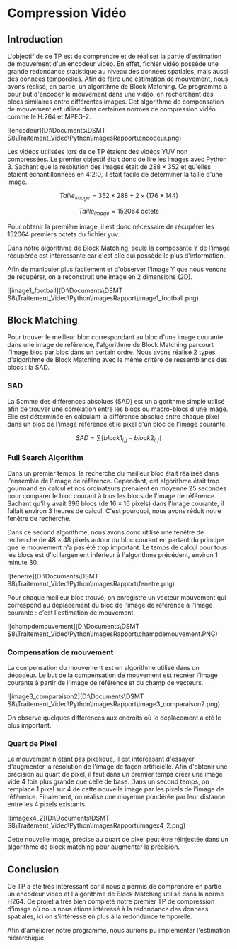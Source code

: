 # Compression Vidéo 

## Introduction 

L'objectif de ce TP est de comprendre et de réaliser la partie d'estimation de mouvement d'un encodeur vidéo. En effet, fichier vidéo possède une grande redondance statistique au niveau des données spatiales, mais aussi des données temporelles. Afin de faire une estimation de mouvement, nous avons réalisé, en partie, un algorithme de Block Matching. Ce programme a pour but d'encoder le mouvement dans une vidéo, en recherchant des blocs similaires entre différentes images. Cet algorithme de compensation de mouvement est utilisé dans certaines normes de compression vidéo comme le H.264 et MPEG-2. 

![encodeur](D:\Documents\DSMT S8\Traitement_Video\Python\imagesRapport\encodeur.png)

Les vidéos utilisées lors de ce TP étaient des vidéos YUV non compressées. Le premier objectif était donc de lire les images avec Python 3. 
Sachant que la résolution des images était de $288 \times 352$ et qu'elles étaient échantillonnées en 4:2:0, il était facile de déterminer la taille d'une image. 



$$
Taille_{image} = 352 \times 288 + 2 \times (176*144)  
$$


$$
Taille_{image} =  152064 \mbox{ octets}
$$

Pour obtenir la première image, il est donc nécessaire de récupérer les $152064$ premiers octets du fichier yuv. 

Dans notre algorithme de Block Matching, seule la composante Y de l'image récupérée est intéressante car c'est elle qui possède le plus d'information.

Afin de manipuler plus facilement et d'observer l'image Y  que nous venons de récupérer, on a reconstruit une image en 2 dimensions (2D).

![image1_football](D:\Documents\DSMT S8\Traitement_Video\Python\imagesRapport\image1_football.png)

## Block Matching 

Pour trouver le meilleur bloc correspondant au bloc d'une image courante dans une image de référence, l'algorithme de Block Matching parcourt l'image bloc par bloc dans un certain ordre. Nous avons réalisé 2 types d'algorithme de Block Matching avec le même critère de ressemblance des blocs : la SAD.

### SAD 

La Somme des différences absolues (SAD) est un algorithme simple utilisé afin de trouver une corrélation entre les blocs ou macro-blocs d'une image. Elle est déterminée en calculant la différence absolue entre chaque pixel dans un bloc de l'image référence et le pixel d'un bloc de l'image courante.

$$
SAD = \sum{}{}{\mid block1_{i,j} - block2_{i,j} \mid}
$$

### Full Search Algorithm

Dans un premier temps, la recherche du meilleur bloc était réaliséé dans l'ensemble de l'image de référence. Cependant, cet algorithme était trop gourmand en calcul et nos ordinateurs prenaient en moyenne 25 secondes pour comparer le bloc courant à tous les blocs de l'image de référence. Sachant qu'il y avait 396 blocs  (de $16 \times 16 \mbox{ pixels}$) dans l'image courante, il fallait environ 3 heures de calcul. C'est pourquoi, nous avons réduit notre fenêtre de recherche.

Dans ce second algorithme, nous avons donc utilisé une fenêtre de recherche de $48 \times 48 \mbox{ pixels}$ autour du bloc courant en partant du principe que le mouvement n'a pas été trop important. Le temps de calcul pour tous les blocs est d'ici largement inférieur à l'algorithme précédent, environ 1 minute 30.

![fenetre](D:\Documents\DSMT S8\Traitement_Video\Python\imagesRapport\fenetre.png)

Pour chaque meilleur bloc trouvé, on enregistre un vecteur mouvement qui correspond au déplacement du bloc de l'image de référence à l'image courante : c'est l'estimation de mouvement. 

![champdemouvement](D:\Documents\DSMT S8\Traitement_Video\Python\imagesRapport\champdemouvement.PNG)



### Compensation de mouvement


La compensation du mouvement est un algorithme utilisé dans un décodeur. Le but de la compensation de mouvement est récréer l'image courante à partir de l'image de référence et du champ de vecteurs. 

![image3_comparaison2](D:\Documents\DSMT S8\Traitement_Video\Python\imagesRapport\image3_comparaison2.png)


On observe quelques différences aux endroits où le déplacement a été le plus important. 

### Quart de Pixel 

Le mouvement n'étant pas pixelique, il est intéressant d'essayer d'augmenter la résolution de l'image de façon artificielle. Afin d'obtenir une précision au quart de pixel, il faut dans un premier temps créer une image vide 4 fois plus grande que celle de base. Dans un second temps, on remplace 1 pixel sur 4 de cette nouvelle image par les pixels de l'image de référence. Finalement, on réalise une moyenne pondérée par leur distance entre les 4 pixels existants.


![imagex4_2](D:\Documents\DSMT S8\Traitement_Video\Python\imagesRapport\imagex4_2.png)


Cette nouvelle image, précise au quart de pixel peut être réinjectée dans un algorithme de block matching pour augmenter la précision.

## Conclusion 


Ce TP a été très intéressant car il nous a permis de comprendre en partie un encodeur vidéo et l'algorithme de Block Matching utilisé dans la norme H264. Ce projet a très bien complété notre premier TP de compression d'image où nous nous étions intéressé à la redondance des données spatiales, ici on s'intéresse en plus à la redondance temporelle.

Afin d'améliorer notre programme, nous aurions pu implémenter l'estimation hiérarchique. 
